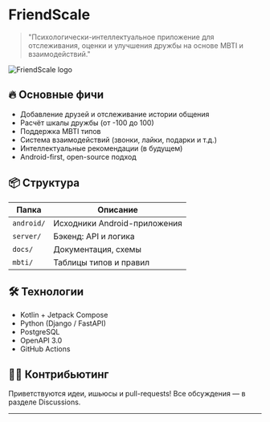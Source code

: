 # FriendScale

> "Психологически-интеллектуальное приложение для отслеживания, оценки и улучшения дружбы на основе MBTI и взаимодействий."

![FriendScale logo](docs/logo.png)

## 🔥 Основные фичи

- Добавление друзей и отслеживание истории общения
- Расчёт шкалы дружбы (от -100 до 100)
- Поддержка MBTI типов
- Система взаимодействий (звонки, лайки, подарки и т.д.)
- Интеллектуальные рекомендации (в будущем)
- Android-first, open-source подход

## 📦 Структура

| Папка     | Описание                       |
|-----------|--------------------------------|
| `android/`| Исходники Android-приложения   |
| `server/` | Бэкенд: API и логика           |
| `docs/`   | Документация, схемы            |
| `mbti/`   | Таблицы типов и правил         |

## 🛠️ Технологии

- Kotlin + Jetpack Compose
- Python (Django / FastAPI)
- PostgreSQL
- OpenAPI 3.0
- GitHub Actions

## 🧑‍💻 Контрибьютинг

Приветствуются идеи, ишьюсы и pull-requests! Все обсуждения — в разделе Discussions.

---